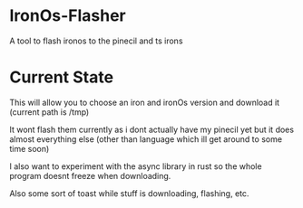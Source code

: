 # IronOs-Flasher
A tool to flash ironos to the pinecil and ts irons 

# Current State
This will allow you to choose an iron and ironOs version and download it (current path is /tmp)

It wont flash them currently as i dont actually have my pinecil yet but it does almost everything else (other than language which ill get around to some time soon)

I also want to experiment with the async library in rust so the whole program doesnt freeze when downloading.

Also some sort of toast while stuff is downloading, flashing, etc.
